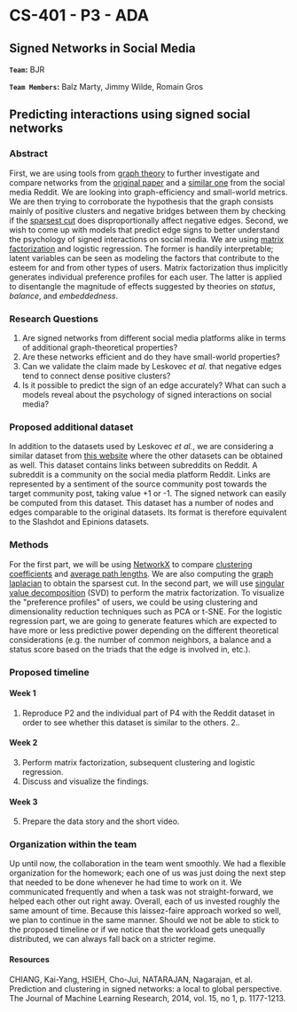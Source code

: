 # CS-401 - P3 - ADA

## Signed Networks in Social Media

**`Team`:** BJR

**`Team Members`:** Balz Marty, Jimmy Wilde, Romain Gros

## Predicting interactions using signed social networks

### Abstract
First, we are using tools from [graph theory](https://en.wikipedia.org/wiki/Graph_theory) to further investigate and compare networks from the [original paper](https://cs.stanford.edu/people/jure/pubs/triads-chi10.pdf) and a [similar one](https://snap.stanford.edu/data/#signnets) from the social media Reddit. We are looking into graph-efficiency and small-world metrics. We are then trying to corroborate the hypothesis that the graph consists mainly of positive clusters and negative bridges between them by checking if the [sparsest cut](https://en.wikipedia.org/wiki/Cut_%28graph_theory%29#Sparsest_cut) does disproportionally affect negative edges.
Second, we wish to come up with models that predict edge signs to better understand the psychology of signed interactions on social media. We are using [matrix factorization](https://en.wikipedia.org/wiki/Matrix_factorization_%28recommender_systems%29) and logistic regression. The former is handily interpretable; latent variables can be seen as modeling the factors that contribute to the esteem for and from other types of users. Matrix factorization thus implicitly generates individual preference profiles for each user. The latter is applied to disentangle the magnitude of effects suggested by theories on *status*, *balance*, and *embeddedness*.

### Research Questions
1. Are signed networks from different social media platforms alike in terms of additional graph-theoretical properties?
2. Are these networks efficient and do they have small-world properties?
3. Can we validate the claim made by Leskovec *et al.* that negative edges tend to connect dense positive clusters?
4. Is it possible to predict the sign of an edge accurately? What can such a models reveal about the psychology of signed interactions on social media?

### Proposed additional dataset
In addition to the datasets used by Leskovec *et al.*, we are considering a similar dataset from [this website](https://snap.stanford.edu/data/#signnets) where the other datasets can be obtained as well. This dataset contains links between subreddits on Reddit. A subreddit is a community on the social media platform Reddit. Links are represented by a sentiment of the source community post towards the target community post, taking value +1 or -1. The signed network can easily be computed from this dataset. This dataset has a number of nodes and edges comparable to the original datasets. Its format is therefore equivalent to the Slashdot and Epinions datasets.

### Methods
For the first part, we will be using [NetworkX](https://networkx.org/) to compare [clustering coefficients](https://en.wikipedia.org/wiki/Clustering_coefficient) and [average path lengths](https://en.wikipedia.org/wiki/Shortest_path_problem). We are also computing the [graph laplacian](https://en.wikipedia.org/wiki/Laplacian_matrix) to obtain the sparsest cut.
In the second part, we will use [singular value decomposition](https://en.wikipedia.org/wiki/Singular_value_decomposition) (SVD) to perform the matrix factorization. To visualize the "preference profiles" of users, we could be using clustering and dimensionality reduction techniques such as PCA or t-SNE. For the logistic regression part, we are going to generate features which are expected to have more or less predictive power depending on the different theoretical considerations (e.g. the number of common neighbors, a balance and a status score based on the triads that the edge is involved in, etc.).

### Proposed timeline

#### Week 1
1. Reproduce P2 and the individual part of P4 with the Reddit dataset in order to see whether this dataset is similar to the others.
2..
#### Week 2
3. Perform matrix factorization, subsequent clustering and logistic regression.
4. Discuss and visualize the findings.
#### Week 3
5. Prepare the data story and the short video.

### Organization within the team

Up until now, the collaboration in the team went smoothly. We had a flexible organization for the homework; each one of us was just doing the next step that needed to be done whenever he had time to work on it. We communicated frequently and when a task was not straight-forward, we helped each other out right away. Overall, each of us invested roughly the same amount of time. Because this laissez-faire approach worked so well, we plan to continue in the same manner. Should we not be able to stick to the proposed timeline or if we notice that the workload gets unequally distributed, we can always fall back on a stricter regime.

#### Resources
CHIANG, Kai-Yang, HSIEH, Cho-Jui, NATARAJAN, Nagarajan, et al. Prediction and clustering in signed networks: a local to global perspective. The Journal of Machine Learning Research, 2014, vol. 15, no 1, p. 1177-1213.
